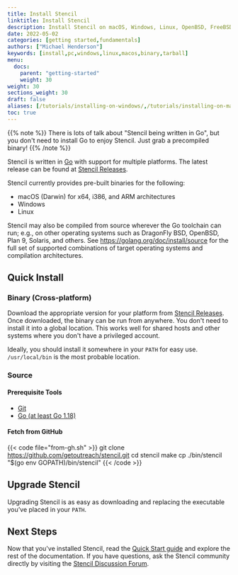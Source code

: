 ```yaml
---
title: Install Stencil
linktitle: Install Stencil
description: Install Stencil on macOS, Windows, Linux, OpenBSD, FreeBSD, and on any machine where the Go compiler tool chain can run.
date: 2022-05-02
categories: [getting started,fundamentals]
authors: ["Michael Henderson"]
keywords: [install,pc,windows,linux,macos,binary,tarball]
menu:
  docs:
    parent: "getting-started"
    weight: 30
weight: 30
sections_weight: 30
draft: false
aliases: [/tutorials/installing-on-windows/,/tutorials/installing-on-mac/,/overview/installing/,/getting-started/install,/install/]
toc: true
---
```



{{% note %}}
There is lots of talk about "Stencil being written in Go", but you don't need to install Go to enjoy Stencil. Just grab a precompiled binary!
{{% /note %}}

Stencil is written in [Go](https://golang.org/) with support for multiple platforms. The latest release can be found at [Stencil Releases][releases].

Stencil currently provides pre-built binaries for the following:

* macOS (Darwin) for x64, i386, and ARM architectures
* Windows
* Linux

Stencil may also be compiled from source wherever the Go toolchain can run; e.g., on other operating systems such as DragonFly BSD, OpenBSD, Plan&nbsp;9, Solaris, and others. See <https://golang.org/doc/install/source> for the full set of supported combinations of target operating systems and compilation architectures.

## Quick Install

### Binary (Cross-platform)

Download the appropriate version for your platform from [Stencil Releases][releases]. Once downloaded, the binary can be run from anywhere. You don't need to install it into a global location. This works well for shared hosts and other systems where you don't have a privileged account.

Ideally, you should install it somewhere in your `PATH` for easy use. `/usr/local/bin` is the most probable location.

### Source

#### Prerequisite Tools

* [Git][installgit]
* [Go (at least Go 1.18)](https://golang.org/dl/)

#### Fetch from GitHub

{{< code file="from-gh.sh" >}}
git clone https://github.com/getoutreach/stencil.git
cd stencil
make
cp ./bin/stencil "$(go env GOPATH)/bin/stencil"
{{< /code >}}

## Upgrade Stencil

Upgrading Stencil is as easy as downloading and replacing the executable you’ve placed in your `PATH`.

## Next Steps

Now that you've installed Stencil, read the [Quick Start guide][quickstart] and explore the rest of the documentation. If you have questions, ask the Stencil community directly by visiting the [Stencil Discussion Forum][forum].

[forum]: https://github.com/getoutreach/stencil/discussions
[installgit]: https://git-scm.com/
[installgo]: https://golang.org/dl/
[quickstart]: /getting-started/quick-start/
[releases]: https://github.com/getoutreach/stencil/releases